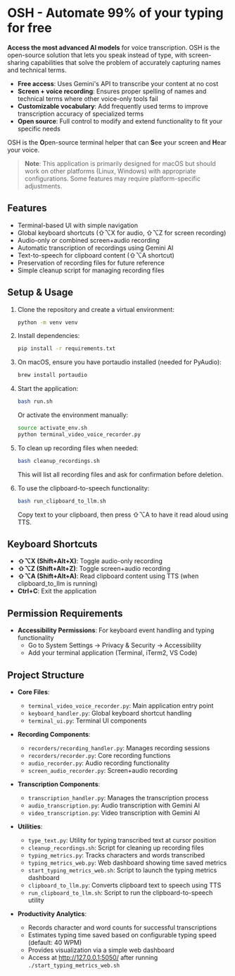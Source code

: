 # OSH - Automate 99% of your typing for free

**Access the most advanced AI models** for voice transcription. OSH is the open-source solution that lets you speak instead of type, with screen-sharing capabilities that solve the problem of accurately capturing names and technical terms.

- **Free access**: Uses Gemini's API to transcribe your content at no cost
- **Screen + voice recording**: Ensures proper spelling of names and technical terms where other voice-only tools fail
- **Customizable vocabulary**: Add frequently used terms to improve transcription accuracy of specialized terms
- **Open source**: Full control to modify and extend functionality to fit your specific needs

OSH is the **O**pen-source terminal helper that can **S**ee your screen and **H**ear your voice.

> **Note**: This application is primarily designed for macOS but should work on other platforms (Linux, Windows) with appropriate configurations. Some features may require platform-specific adjustments.

## Features

- Terminal-based UI with simple navigation
- Global keyboard shortcuts (⇧⌥X for audio, ⇧⌥Z for screen recording)
- Audio-only or combined screen+audio recording
- Automatic transcription of recordings using Gemini AI
- Text-to-speech for clipboard content (⇧⌥A shortcut)
- Preservation of recording files for future reference
- Simple cleanup script for managing recording files

## Setup & Usage

1. Clone the repository and create a virtual environment:
   ```bash
   python -m venv venv
   ```

2. Install dependencies:
   ```bash
   pip install -r requirements.txt
   ```

3. On macOS, ensure you have portaudio installed (needed for PyAudio):
   ```bash
   brew install portaudio
   ```

4. Start the application:
   ```bash
   bash run.sh
   ```
   
   Or activate the environment manually:
   ```bash
   source activate_env.sh
   python terminal_video_voice_recorder.py
   ```

5. To clean up recording files when needed:
   ```bash
   bash cleanup_recordings.sh
   ```
   This will list all recording files and ask for confirmation before deletion.

6. To use the clipboard-to-speech functionality:
   ```bash
   bash run_clipboard_to_llm.sh
   ```
   Copy text to your clipboard, then press ⇧⌥A to have it read aloud using TTS.

## Keyboard Shortcuts

- **⇧⌥X (Shift+Alt+X)**: Toggle audio-only recording
- **⇧⌥Z (Shift+Alt+Z)**: Toggle screen+audio recording
- **⇧⌥A (Shift+Alt+A)**: Read clipboard content using TTS (when clipboard_to_llm is running)
- **Ctrl+C**: Exit the application

## Permission Requirements

- **Accessibility Permissions**: For keyboard event handling and typing functionality
  - Go to System Settings → Privacy & Security → Accessibility
  - Add your terminal application (Terminal, iTerm2, VS Code)

## Project Structure

- **Core Files**:
  - `terminal_video_voice_recorder.py`: Main application entry point
  - `keyboard_handler.py`: Global keyboard shortcut handling
  - `terminal_ui.py`: Terminal UI components
  
- **Recording Components**:
  - `recorders/recording_handler.py`: Manages recording sessions
  - `recorders/recorder.py`: Core recording functions
  - `audio_recorder.py`: Audio recording functionality
  - `screen_audio_recorder.py`: Screen+audio recording
  
- **Transcription Components**:
  - `transcription_handler.py`: Manages the transcription process
  - `audio_transcription.py`: Audio transcription with Gemini AI
  - `video_transcription.py`: Video transcription with Gemini AI
  
- **Utilities**:
  - `type_text.py`: Utility for typing transcribed text at cursor position
  - `cleanup_recordings.sh`: Script for cleaning up recording files
  - `typing_metrics.py`: Tracks characters and words transcribed 
  - `typing_metrics_web.py`: Web dashboard showing time saved metrics
  - `start_typing_metrics_web.sh`: Script to launch the typing metrics dashboard
  - `clipboard_to_llm.py`: Converts clipboard text to speech using TTS
  - `run_clipboard_to_llm.sh`: Script to run the clipboard-to-speech utility
  
- **Productivity Analytics**:
  - Records character and word counts for successful transcriptions
  - Estimates typing time saved based on configurable typing speed (default: 40 WPM)
  - Provides visualization via a simple web dashboard
  - Access at http://127.0.0.1:5050/ after running `./start_typing_metrics_web.sh`